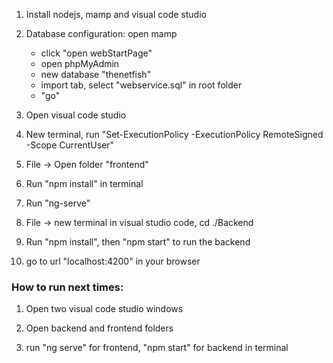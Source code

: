 1. Install nodejs, mamp and visual code studio

2. Database configuration: open mamp
	* click "open webStartPage"
	* open phpMyAdmin
	* new database "thenetfish"
	* import tab, select "webservice.sql" in root folder
	* "go"

3. Open visual code studio

4. New terminal, run "Set-ExecutionPolicy -ExecutionPolicy RemoteSigned -Scope CurrentUser"

5. File -> Open folder "frontend"

6. Run "npm install" in terminal

7. Run "ng-serve"

8. File -> new terminal in visual studio code, cd ./Backend

9. Run "npm install", then "npm start" to run the backend

10. go to url "localhost:4200" in your browser


### How to run next times:

1. Open two visual code studio windows

2. Open backend and frontend folders

3. run "ng serve" for frontend, "npm start" for backend in terminal
